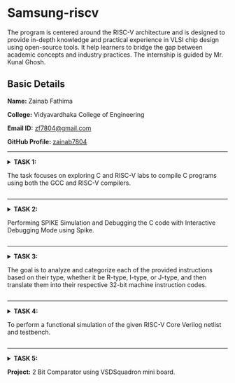 # Samsung-riscv
The program is centered around the RISC-V architecture and is designed to provide in-depth knowledge and practical experience in VLSI chip design using open-source tools. It help learners to bridge the gap between academic concepts and industry practices. The internship is guided by Mr. Kunal Ghosh.

## Basic Details

**Name:** Zainab Fathima

**College:** Vidyavardhaka College of Engineering

**Email ID:** zf7804@gmail.com

**GitHub Profile:** [zainab7804](https://github.com/zainab7804)

----------------------------------------------------------------------------------------------------------------------------

<details>
<summary><b>TASK 1:</b> 
  
The task focuses on exploring C and RISC-V labs to compile C programs using both the GCC and RISC-V compilers.</summary>

### C Lab

We start by creating a file in the chosen directory using a simple editor like Leafpad. After writing the program to calculate the sum of numbers from 1 to n, save the file, close the editor, and compile it using GCC. Once compiled, you can run the program to see the output.

 C Code to calculate 1 to n numbers
```
#include<stdio.h>
int main()
{
  int i, sum=0, n=90;
  for(i=0;i<=n;++i)
    {
      sum+=i;
    }
  printf("Sum of numbers from 1 to %d is %d\n",n,sum);
  return 0;
}
```

The commands used are
```
gcc sum1ton.c
./a.out

```

![Code compiled using gcc compiler](https://github.com/user-attachments/assets/f02b5054-2576-4505-8c07-e6c7d2bf00cf)



### RISC-V lab

It involves viewing the code with the cat command to ensure it’s correct.

```
cat sum1ton.c

```
Next, compile it using the RISC-V GCC compiler.

```
riscv64-unknown-elf-gcc -O1 -mabi=lp64 -march=rv64i -o sum1ton.o sum1ton.c
riscv64-unknown-elf-gcc -Ofast -mabi=lp64 -march=rv64i -o sum1ton.o sum1ton.c
```
![Code compiled using riscv compiler](https://github.com/user-attachments/assets/18cbdbe6-e335-4377-a2c7-f58c8d03c138)

After compiling, use

```
riscv64-unknown-elf-objdump -d sum1ton.o

```
to disassemble the code and examine its assembly language version. This provides a closer look at how the program works at the hardware level.

The Assembly language code is displayed.

![objdump using O1](https://github.com/user-attachments/assets/80bb92da-641c-46d2-9783-0631849a783b)
Using O1

![Objdump using Ofast](https://github.com/user-attachments/assets/6c79d2a9-a40d-4fc9-8af6-954d91309a73)
Using Ofast

Optimization levels in GCC improve code performance and size to varying degrees. -O0 applies no optimization, suitable for debugging. -O1 offers basic optimizations, making code faster and smaller without significantly increasing compilation time, striking a balance between performance and simplicity. -Ofast prioritizes speed over strict compliance with standards, ideal for performance-critical tasks but requires thorough testing to avoid unexpected issues. Testing is crucial, as higher optimizations may complicate debugging or affect precision in critical calculations.

### Description of the commands used while execution:

**C lab**

1. cd: Changes the current working directory in a command-line interface.
2. leafpad: A simple and lightweight graphical text editor for Linux systems.
3. gcc: Performs the compilation step to build a program.
4. ./a.out: It will execute the file that was created with the compile.

**RISC-V lab**

1. -mabi=lp64: Specifies the ABI (Application Binary Interface) for RISC-V, indicating the use of the LP64 model, which uses 64-bit long integers and pointers.
2. -march=rv64i: Specifies the target architecture for RISC-V. rv64i indicates a 64-bit RISC-V processor using the base integer instruction set (I).
3. riscv-objdump: A tool that displays assembly instructions from a compiled RISC-V binary file. It helps in debugging and understanding compiled code.
4. -Ofast: An aggressive optimization level in GCC that prioritizes performance over strict standards compliance. It enables high-speed optimizations, but some may deviate from strict IEEE or ISO standards.
5. -O1: Enables basic optimizations in GCC that improve performance without significantly increasing compilation time.
</details>

----------------------------------------------------------------------------------------------------------------------------

<details>
<summary><b>TASK 2:</b> 
  
Performing SPIKE Simulation and Debugging the C code with Interactive Debugging Mode using Spike. </summary>

We start by creating a file in the chosen directory using a simple editor like Leafpad. After writing the program to swap two numbers, save the file, close the editor.

### C Code to swap two numbers
```
#include<stdio.h>
void main()
{
int a=10, b=5, temp;
printf("Numbers before swap: A=%d and B=%d\n",a,b);
temp=a;
a=b;
b=temp;
printf("Numbers after swap: A=%d and B=%d\n",a,b);
}
```

The code has to be simulated using both gcc and riscv compiler. Same output should be displayed on the terminal for both.

The commands used are as follows:

For gcc compiler
```
gcc swap.c
./a.out
```
For riscv compiler
```
spike pk swap.o
```
![gcc and spike output](https://github.com/user-attachments/assets/47a39f63-5665-4642-b43f-adb50fc64e2c)

Object dump for C code using Ofast and O1

![Objdump using Ofast](https://github.com/user-attachments/assets/33446aa1-b054-46e3-b856-e6776a2f541d)
Using Ofast

![Objdump using O1](https://github.com/user-attachments/assets/db290a9e-e2f5-4c91-ad16-30f2da31da3a)
Using O1

To debug the assembly language program use the following commands

1. To open the object dump
   ```
   riscv64-unknown-elf-objdump -d swap.o | less
   ```
2. To debug
   ```
   spike -d pk swap.o

   ```
The debugging operations are performed as follows
![Debugging](https://github.com/user-attachments/assets/f150cd24-dd67-4e04-9744-b5354575f72f)

### Description of the commands used while execution:
1. **spike:** This is the RISC-V ISA simulator (an instruction set simulator). Spike is commonly used for simulating and testing RISC-V programs. It emulates a RISC-V processor, running programs in a controlled environment.
2. **-d:** This flag is for debugging mode. It tells Spike to run in debug mode, allowing step-by-step execution, inspecting registers, memory, etc. Useful for identifying issues and analyzing program behavior.
3.  **pk:** This refers to the proxy kernel, which acts as a lightweight operating system for RISC-V. The proxy kernel handles system calls and facilitates program execution in the simulated environment.

### Description of few assembly level instructions:
1. **addi (Add Immediate)**
   
   Format: addi rd, rs1, imm
   
   Adds an immediate value (imm) to the value in register rs1 and stores the result in register rd.
   
2.  **sd (Store Doubleword)**
   
    Format: sd rs2, offset(rs1)
   
    Stores a 64-bit value from register rs2 into memory at an address calculated by offset + rs1.
   
3. **lui (Load Upper Immediate)**

   Format: lui rd, imm
   
   The value in imm is shifted left by 12 bits and stored in the upper portion of the destination register.
   
4. **li (Load Immediate)**

   Format: li rd, imm
   
   Loads an immediate value (imm) into a register (rd).

</details>

----------------------------------------------------------------------------------------------------------------------------

<details>
<summary><b>TASK 3:</b> 
  
The goal is to analyze and categorize each of the provided instructions based on their type, whether it be R-type, I-type, or J-type, and then translate them into their respective 32-bit machine instruction codes.</summary>


### What is RISC-V?

RISC-V is an open-source instruction set architecture (ISA) that enables developers to design processors for specific applications without the need for licensing fees. It is based on reduced instruction set computer (RISC) principles and represents the fifth generation of processors built on this concept. As an open and free alternative processor technology, RISC-V offers flexibility and accessibility to developers.

### Instruction Formats in RISC-V

The instruction format of a processor defines how machine language instructions are structured for execution. In RISC-V, the instructions are composed of fields that specify the data's location and operations. There are six main instruction formats in RISC-V:


1. R-format
2. I-format
3. S-format
4. B-format
5. U-format
6. J-format

Each format serves specific purposes in the processor's operation.

![Screenshot 2025-01-22 161646](https://github.com/user-attachments/assets/29ce1369-8c8b-4613-8747-4b28c26ccb8e)

### 1. R-type Instruction:
It is designed for operations that are performed on registers rather than memory locations. It is primarily used for executing arithmetic and logical operations.

The 32-bit instruction is divided into six fields:
![image](https://github.com/user-attachments/assets/290511a0-b7e0-4ace-9317-90ae6b202258)

1. **Opcode (7 bits):** Specifies the type of instruction format and operation to be performed.
2. **rd (5 bits):** Represents the Destination Register where the result of the operation is stored.
3. **func3 (3 bits):** Determines the specific arithmetic or logical operation to be performed.
4. **rs1 (5 bits):** First Source Register that holds input data for the operation.
5. **rs2 (5 bits):** Second Source Register used alongside rs1 for computation.
6. **func7 (7 bits):** Works similarly to func3 by providing additional operation details.

These fields together enable the execution of arithmetic and logical instructions using registers in RISC-V.

Example: add x1, x2, x3

![image](https://github.com/user-attachments/assets/6c0a77a4-0104-44cf-a604-71e8bfa873e7)

32-bit Instruction: 0000000   00011   00010   000   00001   0110011

### 2. I-type Instruction:
The "I" in I-type stands for Immediate, meaning operations use both registers and an immediate (constant) value, rather than memory locations. This instruction type is primarily used for immediate and load operations.

The 32-bit instruction is divided into five fields:

![image](https://github.com/user-attachments/assets/b9da4979-22e7-41aa-86b3-b82217cb3540)

1. **Opcode (7 bits):** Specifies the type of instruction format and operation to be performed.
2. **rd (5 bits):** Destination Register that stores the final result of the operation.
3. **func3 (3 bits):** Specifies the type of arithmetic or logical operation to be performed.
4. **rs1 (5 bits):** Source Register that provides input data for the operation.
5. **Immediate (12 bits):** A signed immediate value (imm[11:0]) used in calculations or load operations.

Key Difference from R-type:
Instead of having an rs2 register and func7 field (as in R-type), the I-type instruction includes a 12-bit immediate value, making it suitable for operations involving constants.

Example: addi x1, x2, 10

![image](https://github.com/user-attachments/assets/908a5336-bfac-4dcb-b356-048439797d3b)

32-bit Instruction: 000000000101   00010   000   00001   0010011

### 3. S-type Instruction:
 The "S" stands for Store, indicating that this instruction type is used to store the value from a register into memory. It is primarily used for store operations.

The 32-bit instruction is divided into six fields:

![image](https://github.com/user-attachments/assets/7b7c951e-c1e2-4432-b828-b946aafaebda)

1. **Opcode (7 bits):** Specifies the type of instruction format and operation to be performed.
2. **imm[11:5] (7 bits):** The upper 7 bits of a 12-bit signed immediate value, located in bits [31:25] of the instruction.
3. **rs2 (5 bits):** Source Register (register value to be stored in memory).
4. **rs1 (5 bits):** Base register used to calculate the memory address.
5. **func3 (3 bits):** Specifies the width and type of the store operation (e.g., word, half-word, or byte).
6. **imm[4:0] (5 bits):** The lower 5 bits of the 12-bit signed immediate value, located in bits [11:7] of the instruction.

Key Features of S-type:
There is no rd field in S-type instructions, as they do not store values in registers.
The value to be stored is found in the rs2 field, and the address is calculated using rs1 and the immediate field.

Example: sw x1, 8(x2)

![image](https://github.com/user-attachments/assets/8e1d1759-dabd-4525-b57c-33b2996196c1)

32-bit Instruction: 0000000   00001   00010   010   01000   0100011

### 4. B-type Instruction:
The "B" stands for Branching, indicating that this instruction is used for conditional branching based on certain conditions.

The 32-bit instruction is divided into eight fields:

![image](https://github.com/user-attachments/assets/9d801245-ebcb-42a9-af76-70f7d51a4a22)

1. **Opcode (7 bits):** Specifies the type of instruction format and operation to be performed.
2. **imm[12] (1 bit):** The most significant bit of a 12-bit signed immediate, located in bit [31] of the instruction.
3. **imm[10:5] (6 bits):** The next 6 bits of the signed immediate, located in bits [25:30] of the instruction.
4. **imm[4:1] (4 bits):** The next 4 bits of the signed immediate, located in bits [11:8] of the instruction.
5. **imm[11] (1 bit):** The second most significant bit of the signed immediate, located in bit [7] of the instruction.
6. **rs1 (5 bits):** First source register used in conditional operations.
7. **rs2 (5 bits):** Second source register used in conditional operations.
8. **func3 (3 bits):** Specifies the condition for branching (e.g., equal, not equal, less than).

Branching Logic:
If the condition defined by func3 is true, the Program Counter (PC) is updated by adding the immediate value to the current PC.
If false, the PC is updated by adding 4 bytes to the current PC, moving to the next instruction.
Word Alignment:
RV32 instructions are word-aligned, meaning the address is always a multiple of 4 bytes.

Example: beq x1, x2, 16

![image](https://github.com/user-attachments/assets/bd500417-76cf-4edd-abe0-10cdffc59f7f)

32-bit Instruction: 0000000   00001   00010   000   00010   1100011

### 5. U-type Instruction:
In the RV32 architecture, each U-type instruction is 32 bits long. The "U" stands for Upper Immediate, as these instructions are used to transfer an immediate value into the upper portion of the destination register. They are mainly used for loading large constants into registers.

The 32-bit instruction is divided into three fields:

![image](https://github.com/user-attachments/assets/5d6a9e21-f0c0-4227-849b-a47d7fdd0700)

1. **Opcode (7 bits):** Specifies the type of instruction format and operation to be performed.
2. **rd (5 bits):** Destination Register where the immediate value is transferred.
3. **Immediate (20 bits):** A 20-bit immediate value that is placed in the upper portion of the destination register.

Key Instructions in U-type:
The two primary U-type instructions are:
LUI (Load Upper Immediate)
AUIPC (Add Upper Immediate to PC)

Example: lui x1, 0x12345

![image](https://github.com/user-attachments/assets/b26962e1-a6fa-4186-b8a7-7ccb724cc8a4)

32-bit Instruction: 00010010001101000101   00001   0110111

### 6. J-type Instruction:
The "J" stands for Jump, indicating that this instruction format is used for jump-type operations, typically for branching to a specific memory location. J-type instructions are mainly used for implementing jumps and loops, allowing the program to branch to desired memory locations.

The 32-bit instruction is divided into six fields:

![image](https://github.com/user-attachments/assets/f2d82749-75bb-4019-a82d-1ba758fcbb99)

1. **Opcode (7 bits):** Specifies the type of instruction format and operation to be performed.
2. **rd (5 bits):** Destination Register used to store the return address in jump operations.
3. **Immediate (20 bits):** A 20-bit signed immediate value that represents the offset for the jump. 

Key Instruction in J-type:
JAL (Jump and Link):
This instruction performs a jump to the target address specified by the immediate value and stores the return address (next instruction) in the destination register (rd).

Example: jal x1, 2048

![image](https://github.com/user-attachments/assets/a725c779-d07f-4b39-b19d-5c741139f75b)

32-bit Instruction: 000000000010   0000000000   00001   1101111
</details>

----------------------------------------------------------------------------------------------------------------------------

<details>
<summary><b>TASK 4:</b> 
  
To perform a functional simulation of the given RISC-V Core Verilog netlist and testbench.</summary>

Note: We will use the Verilog Code and Testbench of RISCV that has already been designed.

### Step 1: Installation of iverilog and gtkwave

Use the following commands for installation:
1. For iverilog installation:
 ```
  $ sudo apt install iverilog
 ```
2. For gtkwave installation:
 ```
  $ sudo apt install gtkwave
 ```
### Step 2: Create two files for verilog and testbench using the following commands
```
  $ gedit iiitb_rv32i.v
  $ gedit iiitb_rv32i_tb.v
```
### Step 3: To simulate and run the verilog code , enter the following commands in your terminal
```
  $ iverilog -o iiitb_rv32i iiitb_rv32i.v iiitb_rv32i_tb.v
  $ ./iiitb_rv32i
```
### Step 4: To see the simulation waveform in GTKWave, enter the following command:
```
  $ gtkwave iiitb_rv32i.vcd
```
 The gtkwave will be opened and the following window will appear.
 
 ![window](https://github.com/user-attachments/assets/03ae390f-cfe6-4812-8a62-7c1fdbc8b502)

### Step 5: Analysing the output waveform
**1. add r6,r1,r2**
 ![1](https://github.com/user-attachments/assets/00308126-3291-4427-b5d9-13e79de65fbc)

**2. sub r7,r1,r2**
![2](https://github.com/user-attachments/assets/3e4ee4d4-3d47-4595-ba87-0d9991f6641b)

**3. and r8,r1,r3**
![3](https://github.com/user-attachments/assets/ffae9471-fb14-487a-9552-de02d69dc951)

**4. or r9,r2,r5**
![4](https://github.com/user-attachments/assets/08fa8780-754e-4109-a70a-97a4b619370d)

**5. xor r10,r1,r4**
![5](https://github.com/user-attachments/assets/2b92a9dc-8d52-4f8b-a618-72ff0454355f)
 
**6. slt r11,r2,r4**
![6](https://github.com/user-attachments/assets/3749a038-8571-4353-8447-ba10ce15220b)

**7. addi r12,r4,5**
![7](https://github.com/user-attachments/assets/0b8e7fe4-f923-4fd5-8e65-8146dcd1ce41)

**8.  lw r13,r1,2**
![8](https://github.com/user-attachments/assets/c5e6ac2b-6912-4307-b33b-21d8a1ba2fec)
    
**9.  beq r0,r0,15**
![9](https://github.com/user-attachments/assets/36d38d5a-4c5c-4f9a-a233-1a79e395f8ea)

</details>

------------------------------------------------------------------------------------------------------------------------------------------------


<details>
<summary><b>TASK 5:</b> 
  
**Project:** 2 Bit Comparator using VSDSquadron mini board. </summary>

**Overview:**
This project focuses on developing and testing a 2-bit comparator using the VSDSquadron Mini board. A 2-bit comparator is a digital circuit that evaluates two 2-bit binary numbers and determines their relationship—whether one is greater than, less than, or equal to the other. The implementation includes writing the comparator logic in C using Visual Studio Code, assembling the circuit on a breadboard, and utilizing LEDs to display the comparison results. The project combines software and hardware integration to demonstrate the practical application of digital logic design.

**Components Required:**
1. ***VSDSquadron Mini Board:*** Serves as the main microcontroller for processing and implementing the comparator logic.
2. ***Breadboard and Jumper Wires:*** Used for assembling and testing the circuit connections.
3. ***LEDs:*** We require 3 LEDs which idicate the comparison results (greater than, less than, or equal).
4. ***Resistors (220 Ω):*** Protect the LEDs by limiting current flow.

**PIN Configurations:**
![image](https://github.com/user-attachments/assets/dab4caaf-87d0-40e3-984b-70fea92d80db)



**Circuit Diagram:**

![image](https://github.com/user-attachments/assets/5da872f2-a974-4882-8f40-026aba063bc2)




**Truth Table:**

![image](https://github.com/user-attachments/assets/88fde976-602c-4380-9d73-5964e8b5b853)


**C Code:**

```


```
